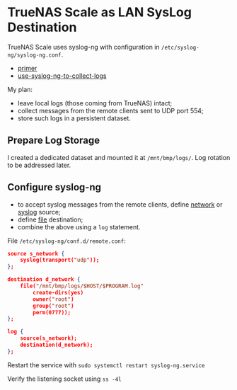 # TrueNAS Scale as LAN SysLog Destination

TrueNAS Scale uses syslog-ng with configuration in
`/etc/syslog-ng/syslog-ng.conf`.

* [primer](https://www.crowdstrike.com/guides/syslog-logging/working-with-syslog-ng/)
* [use-syslog-ng-to-collect-logs](https://www.techrepublic.com/article/how-to-use-syslog-ng-to-collect-logs-from-remote-linux-machines/)

My plan:

* leave local logs (those coming from TrueNAS) intact;
* collect messages from the remote clients sent to UDP port 554;
* store such logs in a persistent dataset.

## Prepare Log Storage

I created a dedicated dataset and mounted it at
`/mnt/bmp/logs/`.  Log rotation to be addressed later.

## Configure syslog-ng

* to accept syslog messages from the remote clients, define
[network](https://www.syslog-ng.com/technical-documents/doc/syslog-ng-open-source-edition/3.16/administration-guide/19#TOPIC-956455)
or
[syslog](https://www.syslog-ng.com/technical-documents/doc/syslog-ng-open-source-edition/3.16/administration-guide/23#TOPIC-956472)
source;
* define
[file](https://www.syslog-ng.com/technical-documents/doc/syslog-ng-open-source-edition/3.16/administration-guide/31#TOPIC-956501)
destination;
* combine the above using a `log` statement.

File `/etc/syslog-ng/conf.d/remote.conf`:
```json
source s_network {
    syslog(transport("udp"));
};

destination d_network {
    file("/mnt/bmp/logs/$HOST/$PROGRAM.log"
        create-dirs(yes)
        owner("root")
        group("root")
        perm(0777));
};

log {
    source(s_network);
    destination(d_network);
};
```

Restart the service with `sudo systemctl restart syslog-ng.service`

Verify the listening socket using `ss -4l`
